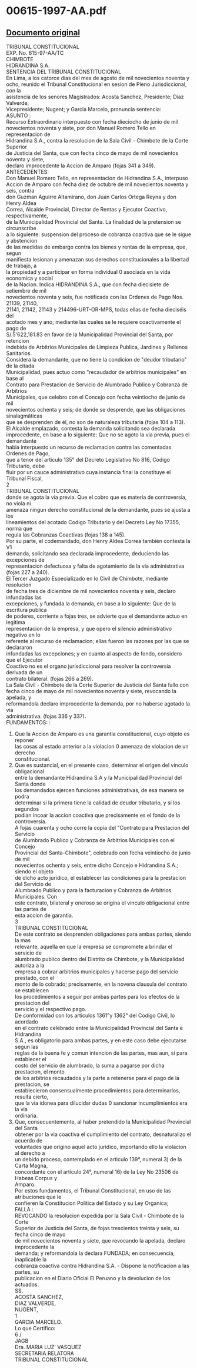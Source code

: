 
00615-1997-AA.pdf
=================
  
[Documento original](https://tc.gob.pe/jurisprudencia/1999/00615-1997-AA.pdf)  
---  
TRIBUNAL CONSTITUCIONAL  
EXP. No. 615-97-AA/TC  
CHIMBOTE  
HIDRANDINA S.A.  
SENTENCIA DEL TRIBUNAL CONSTITUCIONAL  
En Lima, a los catorce dias del mes de agosto de mil novecientos noventa y  
ocho, reunido el Tribunal Constitucional en sesion de Pleno Jurisdiccional, con la  
asistencia de los senores Magistrados: Acosta Sanchez, Presidente; Diaz Valverde,  
Vicepresidente; Nugent; y Garcia Marcelo, pronuncia sentencia:  
ASUNTO :  
Recurso Extraordinario interpuesto con fecha dieciocho de junio de mil  
novecientos noventa y siete, por don Manuel Romero Tello en representacion de  
Hidrandina S.A., contra la resolucion de la Sala Civil - Chimbote de la Corte Superior  
de Justicia del Santa, que con fecha cinco de mayo de mil novecientos noventa y siete,  
declaro improcedente la Accion de Amparo (fojas 341 a 349).  
ANTECEDENTES:  
Don Manuel Romero Tello, en representacion de Hidrandina S.A., interpuso  
Accion de Amparo con fecha diez de octubre de mil novecientos noventa y seis, contra  
don Guzman Aguirre Altamirano, don Juan Carlos Ortega Reyna y don Henry Aldea  
Correa, Alcalde Provincial, Director de Rentas y Ejecutor Coactivo, respectivamente,  
de la Municipalidad Provincial del Santa. La finalidad de la pretension se circunscribe  
a lo siguiente: suspension del proceso de cobranza coactiva que se le sigue y abstencion  
de las medidas de embargo contra los bienes y rentas de la empresa, que, segun  
manifiesta lesionan y amenazan sus derechos constitucionales a la libertad de trabajo, a  
la propiedad y a participar en forma individual 0 asociada en la vida economica y social  
de la Nacion. Indica HIDRANDINA S.A., que con fecha diecisiete de setiembre de mil  
novecientos noventa y seis, fue notificada con las Ordenes de Pago Nos. 21139, 21140,  
21141, 21142, 21143 y 214496-URT-OR-MPS, todas ellas de fecha dieciséis del  
acotado mes y ano; mediante las cuales se le requiere coactivamente el pago de  
S/.5'622,181.83 en favor de la Municipalidad Provincial del Santa, por retencion  
indebida de Arbitrios Municipales de Limpieza Publica, Jardines y Rellenos Sanitarios.  
Considera la demandante, que no tiene la condicion de "deudor tributario" de la citada  
Municipalidad, pues actuo como "recaudador de arbitrios municipales" en base al  
Contrato para Prestacion de Servicio de Alumbrado Publico y Cobranza de Arbitrios  
Municipales, que celebro con el Concejo con fecha veintiocho de junio de mil  
novecientos ochenta y seis; de donde se desprende, que las obligaciones sinalagmâticas  
que se desprenden de él, no son de naturaleza tributaria (fojas 104 a 113).  
El Alcalde emplazado, contesta la demanda solicitando sea declarada  
improcedente, en base a lo siguiente: Que no se agoto la via previa, pues el demandante  
habia interpuesto un recurso de reclamacion contra las comentadas Ordenes de Pago,  
que a tenor del articulo 135° del Decreto Legislativo No 816, Codigo Tributario, debe  
fluir por un cauce administrativo cuya instancia final la constituye el Tribunal Fiscal,  
2  
TRIBUNAL CONSTITUCIONAL  
donde se agota la via previa. Que el cobro que es materia de controversia, no viola ni  
amenaza ningun derecho constitucional de la demandante, pues se ajusta a los  
lineamientos del acotado Codigo Tributario y del Decreto Ley No 17355, norma que  
regula las Cobranzas Coactivas (fojas 138 a 145).  
Por su parte, el codemandado, don Henry Aldea Correa también contesta la  
V1  
demanda, solicitando sea declarada improcedente, deduciendo las excepciones de  
representacion defectuosa y falta de agotamiento de la via administrativa (fojas 227 a 240).  
El Tercer Juzgado Especializado en lo Civil de Chimbote, mediante resolucion  
de fecha tres de diciembre de mil novecientos noventa y seis, declaro infundadas las  
excepciones, y fundada la demanda, en base a lo siguiente: Que de la escritura publica  
de poderes, corriente a fojas tres, se advierte que el demandante actuo en legitima  
representacion de la empresa, y que opero el silencio administrativo negativo en lo  
referente al recurso de reclamacion; ellas fueron las razones por las que se declararon  
infundadas las excepciones; y en cuanto al aspecto de fondo, considero que el Ejecutor  
Coactivo no es el organo jurisdiccional para resolver la controversia derivada de un  
contrato bilateral. (fojas 266 a 269).  
La Sala Civil - Chimbote de la Corte Superior de Justicia del Santa fallo con  
fecha cinco de mayo de mil novecientos noventa y siete, revocando la apelada, y  
reformandola declaro improcedente la demanda, por no haberse agotado la via  
administrativa. (fojas 336 y 337).  
FUNDAMENTOS: :  
1. Que la Accion de Amparo es una garantia constitucional, cuyo objeto es reponer  
las cosas al estado anterior a la violacion 0 amenaza de violacion de un derecho  
constitucional.  
2. Que es sustancial, en el presente caso, determinar el origen del vinculo obligacional  
entre la demandante Hidrandina S.A y la Municipalidad Provincial del Santa donde  
los demandados ejercen funciones administrativas, de esa manera se podra  
determinar si la primera tiene la calidad de deudor tributario, y si los segundos  
podian incoar la accion coactiva que precisamente es el fondo de la controversia.  
A fojas cuarenta y ocho corre la copia del "Contrato para Prestacion del Servicio  
de Alumbrado Publico y Cobranza de Arbitrios Municipales con el Concejo  
Provincial del Santa-Chimbote", celebrado con fecha veintiocho de junio de mil  
novecientos ochenta y seis, entre dicho Concejo e Hidrandina S.A.; siendo el objeto  
de dicho acto juridico, el establecer las condiciones para la prestacion del Servicio de  
Alumbrado Publico y para la facturacion y Cobranza de Arbitrios Municipales. Con  
este contrato, bilateral y oneroso se origina el vinculo obligacional entre las partes de  
esta accion de garantia.  
3  
TRIBUNAL CONSTITUCIONAL  
De este contrato se desprenden obligaciones para ambas partes, siendo la mas  
relevante, aquella en que la empresa se compromete a brindar el servicio de  
alumbrado publico dentro del Distrito de Chimbote, y la Municipalidad autoriza a la  
empresa a cobrar arbitrios municipales y hacerse pago del servicio prestado, con el  
monto de lo cobrado; precisamente, en la novena clausula del contrato se establecen  
los procedimientos a seguir por ambas partes para los efectos de la prestacion del  
servicio y el respectivo pago.  
De conformidad con los articulos 1361°y 1362° del Codigo Civil, lo acordado  
en el contrato celebrado entre la Municipalidad Provincial del Santa e Hidrandina  
S.A., es obligatorio para ambas partes, y en este caso debe ejecutarse segun las  
reglas de la buena fe y comun intencion de las partes, mas aun, si para establecer el  
costo del servicio de alumbrado, la suma a pagarse por dicha prestacion, el monto  
de los arbitrios recaudados y la parte a retenerse para el pago de la prestacion, se  
establecieron consensualmente procedimientos para determinarlos, resulta cierto,  
que la via idonea para dilucidar dudas 0 sancionar incumplimientos era la via  
ordinaria.  
3. Que, consecuentemente, al haber pretendido la Municipalidad Provincial del Santa  
obtener por la via coactiva el cumplimiento del contrato, desnaturalizo el acuerdo de  
voluntades que origino aquel acto juridico, importando ello la violacion al derecho a  
un debido proceso, contemplado en el articulo 139°, numeral 3) de la Carta Magna,  
concordante con el articulo 24°, numeral 16) de la Ley No 23506 de Habeas Corpus y  
Amparo.  
Por estos fundamentos, el Tribunal Constitucional, en uso de las atribuciones que le  
confieren la Constitucion Politica del Estado y su Ley Organica;  
FALLA :  
REVOCANDO la resolucion expedida por la Sala Civil - Chimbote de la Corte  
Superior de Justicia del Santa, de fojas trescientos treinta y seis, su fecha cinco de mayo  
de mil novecientos noventa y siete, que revocando la apelada, declaro improcedente la  
demanda; y reformandola la declara FUNDADA; en consecuencia, inaplicable la  
cobranza coactiva contra Hidrandina S.A. - Dispone la notificacion a las partes, su  
publicacion en el Diario Oficial El Peruano y la devolucion de los actuados.  
SS.  
ACOSTA SANCHEZ,  
DIAZ VALVERDE,  
NUGENT,  
1  
GARCIA MARCELO.  
Lo que Certifico:  
6 /  
JAGB  
Dra. MARIA LUZ' VASQUEZ  
SECRETARIA RELATORA  
TRIBUNAL CONSTITUCIONAL